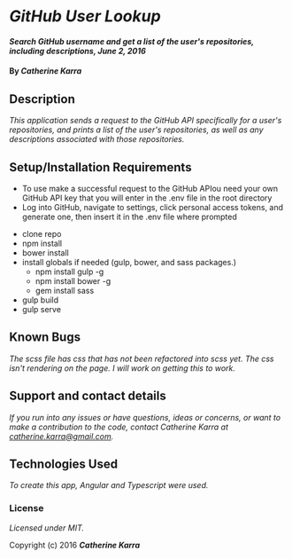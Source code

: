 # _GitHub User Lookup_

#### _Search GitHub username and get a list of the user's repositories, including descriptions, June 2, 2016_

#### By _**Catherine Karra**_

## Description

_This application sends a request to the GitHub API specifically for a user's repositories, and prints a list of the user's repositories, as well as any descriptions associated with those repositories._

## Setup/Installation Requirements

* To use make a successful request to the GitHub APIou need your own GitHub API key that you will enter in the .env file in the root directory
* Log into GitHub, navigate to settings, click personal access tokens, and generate one, then insert it in the .env file where prompted
- clone repo
- npm install
- bower install
- install globals if needed (gulp, bower, and sass packages.)
  - npm install gulp -g
  - npm install bower -g
  - gem install sass
- gulp build
- gulp serve

## Known Bugs

_The scss file has css that has not been refactored into scss yet. The css isn't rendering on the page. I will work on getting this to work._

## Support and contact details

_If you run into any issues or have questions, ideas or concerns, or want to make a contribution to the code, contact Catherine Karra at catherine.karra@gmail.com._

## Technologies Used

_To create this app, Angular and Typescript were used._

### License

*Licensed under MIT.*

Copyright (c) 2016 **_Catherine Karra_**
